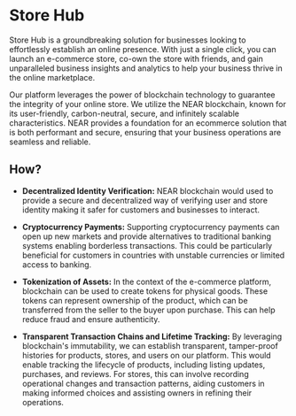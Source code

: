 # Store Hub

Store Hub is a groundbreaking solution for businesses looking to effortlessly establish an online presence. With just a single click, you can launch an e-commerce store, co-own the store with friends, and gain unparalleled business insights and analytics to help your business thrive in the online marketplace.

Our platform leverages the power of blockchain technology to guarantee the integrity of your online store. We utilize the NEAR blockchain, known for its user-friendly, carbon-neutral, secure, and infinitely scalable characteristics. NEAR provides a foundation for an ecommerce solution that is both performant and secure, ensuring that your business operations are seamless and reliable.

## How?

- **Decentralized Identity Verification:** NEAR blockchain would used to provide a secure and decentralized way of verifying user and store identity making it safer for customers and businesses to interact.

- **Cryptocurrency Payments:** Supporting cryptocurrency payments can open up new markets and provide alternatives to traditional banking systems enabling borderless transactions. This could be particularly beneficial for customers in countries with unstable currencies or limited access to banking.

- **Tokenization of Assets:** In the context of the e-commerce platform, blockchain can be used to create tokens for physical goods. These tokens can represent ownership of the product, which can be transferred from the seller to the buyer upon purchase. This can help reduce fraud and ensure authenticity.

- **Transparent Transaction Chains and Lifetime Tracking:** By leveraging blockchain's immutability, we can establish transparent, tamper-proof histories for products, stores, and users on our platform. This would enable tracking the lifecycle of products, including listing updates, purchases, and reviews. For stores, this can involve recording operational changes and transaction patterns, aiding customers in making informed choices and assisting owners in refining their operations.